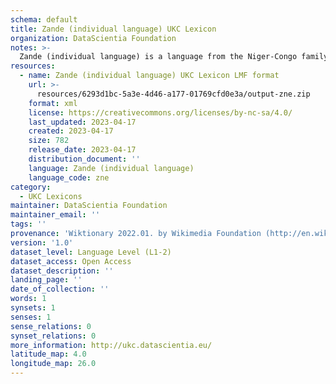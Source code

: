 ```yaml
---
schema: default
title: Zande (individual language) UKC Lexicon
organization: DataScientia Foundation
notes: >-
  Zande (individual language) is a language from the Niger-Congo family, spoken in Africa. The UKC Lexicon of Zande (individual language) is represented as a lexico-semantic network. It consists of words, word senses, synsets, as well as sense-level and synset-level relationships.
resources:
  - name: Zande (individual language) UKC Lexicon LMF format
    url: >-
      resources/6293d1bc-5a3e-4d46-a177-01769cfd0e3a/output-zne.zip
    format: xml
    license: https://creativecommons.org/licenses/by-nc-sa/4.0/
    last_updated: 2023-04-17
    created: 2023-04-17
    size: 782
    release_date: 2023-04-17
    distribution_document: ''
    language: Zande (individual language)
    language_code: zne
category:
  - UKC Lexicons
maintainer: DataScientia Foundation
maintainer_email: ''
tags: ''
provenance: 'Wiktionary 2022.01. by Wikimedia Foundation (http://en.wiktionary.org); Princeton WordNet 2.1 by Princeton University (https://wordnet.princeton.edu)'
version: '1.0'
dataset_level: Language Level (L1-2)
dataset_access: Open Access
dataset_description: ''
landing_page: ''
date_of_collection: ''
words: 1
synsets: 1
senses: 1
sense_relations: 0
synset_relations: 0
more_information: http://ukc.datascientia.eu/
latitude_map: 4.0
longitude_map: 26.0
---
```

